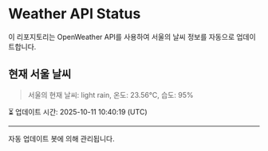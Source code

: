 
# Weather API Status

이 리포지토리는 OpenWeather API를 사용하여 서울의 날씨 정보를 자동으로 업데이트합니다.

## 현재 서울 날씨
> 서울의 현재 날씨: light rain, 온도: 23.56°C, 습도: 95%

⏳ 업데이트 시간: 2025-10-11 10:40:19 (UTC)

---
자동 업데이트 봇에 의해 관리됩니다.
